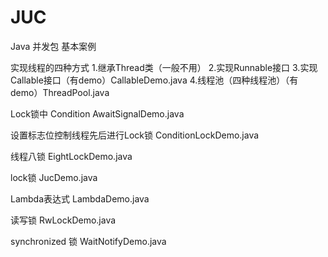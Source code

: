 # JUC
Java 并发包 基本案例

实现线程的四种方式
1.继承Thread类（一般不用）
2.实现Runnable接口
3.实现Callable接口（有demo）CallableDemo.java
4.线程池（四种线程池）（有demo）ThreadPool.java

Lock锁中 Condition AwaitSignalDemo.java

设置标志位控制线程先后进行Lock锁 ConditionLockDemo.java

线程八锁 EightLockDemo.java

lock锁 JucDemo.java

Lambda表达式 LambdaDemo.java

读写锁 RwLockDemo.java

synchronized 锁 WaitNotifyDemo.java
